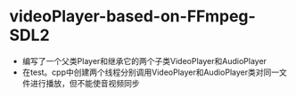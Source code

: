 # videoPlayer-based-on-FFmpeg-SDL2
- 编写了一个父类Player和继承它的两个子类VideoPlayer和AudioPlayer
- 在test。cpp中创建两个线程分别调用VideoPlayer和AudioPlayer类对同一文件进行播放，但不能使音视频同步
